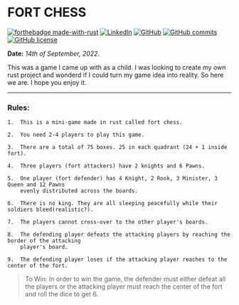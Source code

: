 # FORT CHESS

[![forthebadge made-with-rust](http://ForTheBadge.com/images/badges/made-with-rust.svg)](https://www.rust-lang.org/)
[![LinkedIn](https://img.shields.io/badge/linkedin-%230077B5.svg?style=for-the-badge&logo=linkedin&logoColor=white)](https://linkedin.com/in/mohammed-rehaan-193305222)
[![GitHub](https://badgen.net/badge/icon/github?icon=github&label)](https://github.com/Feohr/)
[![GitHub commits](https://badgen.net/github/commits/Feohr/fort_chess)](https://GitHub.com/Feohr/fort_chess/commit/)
[![GitHub license](https://img.shields.io/github/license/Feohr/fort_chess)](https://github.com/Feohr/fort_chess/blob/master/LICENSE.md)

**Date:** *14th of September, 2022*.

This was a game I came up with as a child. I was looking to create my own rust project and
wonderd if I could turn my game idea into reality. So here we are. I hope you enjoy it.

---------------------------------------------------------------------------------------------------

### Rules:

    1.  This is a mini-game made in rust called fort chess.

    2.  You need 2-4 players to play this game.

    3.  There are a total of 75 boxes. 25 in each quadrant (24 + 1 inside fort).

    4.  Three players (fort attackers) have 2 knights and 6 Pawns.

    5.  One player (fort defender) has 4 Knight, 2 Rook, 3 Minister, 3 Queen and 12 Pawns
        evenly distributed across the boards.

    6.  There is no king. They are all sleeping peacefully while their soldiers bleed(realistic?).

    7.  The players cannot cross-over to the other player's boards.

    8.  The defending player defeats the attacking players by reaching the border of the attacking
        player's board.

    9.  The defending player loses if the attacking player reaches to the center of the fort.

> To Win: In order to win the game, the defender must either defeat all the players or the
attacking player must reach the center of the fort and roll the dice to get 6.
